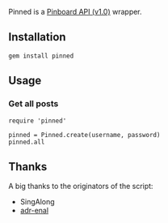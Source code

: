 Pinned is a [Pinboard API (v1.0)](http://pinboard.in/api/) wrapper. 

## Installation

    gem install pinned

## Usage

### Get all posts

    require 'pinned'

    pinned = Pinned.create(username, password)
    pinned.all

## Thanks
A big thanks to the originators of the script:

 - SingAlong
 - [adr-enal](https://github.com/adr-enal-in/pinboard-ruby)
